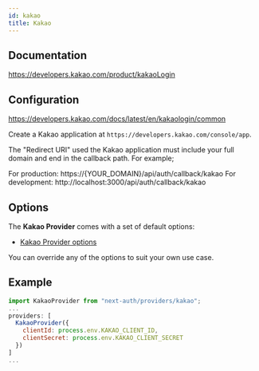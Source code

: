 ```yaml
---
id: kakao
title: Kakao
---
```


## Documentation

https://developers.kakao.com/product/kakaoLogin

## Configuration

https://developers.kakao.com/docs/latest/en/kakaologin/common

Create a Kakao application at `https://developers.kakao.com/console/app`.

The "Redirect URI" used the Kakao application must include your full domain and end in the callback path. For example;

For production: https://{YOUR_DOMAIN}/api/auth/callback/kakao
For development: http://localhost:3000/api/auth/callback/kakao

## Options

The **Kakao Provider** comes with a set of default options:

- [Kakao Provider options](https://github.com/nextauthjs/next-auth/blob/v4/packages/next-auth/src/providers/kakao.ts)

You can override any of the options to suit your own use case.

## Example

```js
import KakaoProvider from "next-auth/providers/kakao";
...
providers: [
  KakaoProvider({
    clientId: process.env.KAKAO_CLIENT_ID,
    clientSecret: process.env.KAKAO_CLIENT_SECRET
  })
]
...
```
